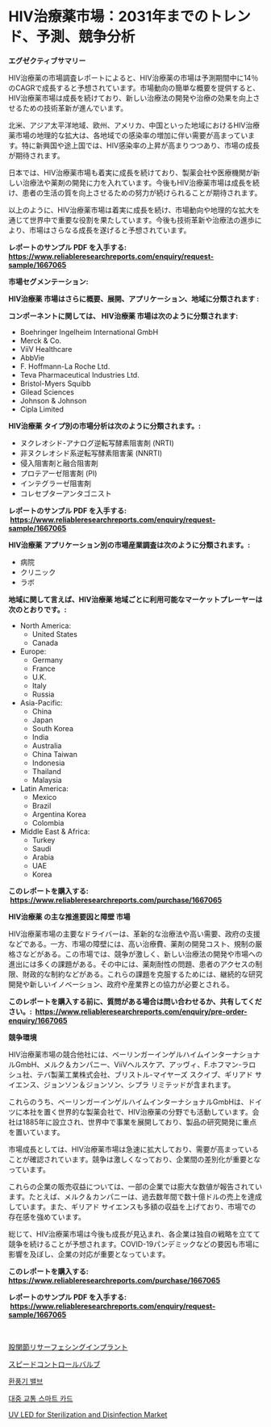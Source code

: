 <p><h1>HIV治療薬市場：2031年までのトレンド、予測、競争分析</h1></p><p><strong>エグゼクティブサマリー</strong></p>
<p><p>HIV治療薬の市場調査レポートによると、HIV治療薬の市場は予測期間中に14％のCAGRで成長すると予想されています。市場動向の簡単な概要を提供すると、HIV治療薬市場は成長を続けており、新しい治療法の開発や治療の効果を向上させるための技術革新が進んでいます。</p><p>北米、アジア太平洋地域、欧州、アメリカ、中国といった地域におけるHIV治療薬市場の地理的な拡大は、各地域での感染率の増加に伴い需要が高まっています。特に新興国や途上国では、HIV感染率の上昇が高まりつつあり、市場の成長が期待されます。</p><p>日本では、HIV治療薬市場も着実に成長を続けており、製薬会社や医療機関が新しい治療法や薬剤の開発に力を入れています。今後もHIV治療薬市場は成長を続け、患者の生活の質を向上させるための努力が続けられることが期待されます。</p><p>以上のように、HIV治療薬市場は着実に成長を続け、市場動向や地理的な拡大を通じて世界中で重要な役割を果たしています。今後も技術革新や治療法の進歩により、市場はさらなる成長を遂げると予想されています。</p></p>
<p><strong>レポートのサンプル PDF を入手する: <a href="https://www.reliableresearchreports.com/enquiry/request-sample/1667065">https://www.reliableresearchreports.com/enquiry/request-sample/1667065</a></strong></p>
<p><strong>市場セグメンテーション:</strong></p>
<p><strong> HIV治療薬 市場はさらに概要、展開、アプリケーション、地域に分類されます :</strong></p>
<p><strong>コンポーネントに関しては、 HIV治療薬 市場は次のように分類されます: &nbsp;</strong></p>
<p><ul><li>Boehringer Ingelheim International GmbH</li><li>Merck & Co.</li><li>ViiV Healthcare</li><li>AbbVie</li><li>F. Hoffmann-La Roche Ltd.</li><li>Teva Pharmaceutical Industries Ltd.</li><li>Bristol-Myers Squibb</li><li>Gilead Sciences</li><li>Johnson & Johnson</li><li>Cipla Limited</li></ul></p>
<p><strong> HIV治療薬 タイプ別の市場分析は次のように分類されます。:</strong></p>
<p><ul><li>ヌクレオシド-アナログ逆転写酵素阻害剤 (NRTI)</li><li>非ヌクレオシド系逆転写酵素阻害薬 (NNRTI)</li><li>侵入阻害剤と融合阻害剤</li><li>プロテアーゼ阻害剤 (PI)</li><li>インテグラーゼ阻害剤</li><li>コレセプターアンタゴニスト</li></ul></p>
<p><strong>レポートのサンプル PDF を入手する: &nbsp;<a href="https://www.reliableresearchreports.com/enquiry/request-sample/1667065">https://www.reliableresearchreports.com/enquiry/request-sample/1667065</a></strong></p>
<p><strong> HIV治療薬 アプリケーション別の市場産業調査は次のように分類されます。:</strong></p>
<p><ul><li>病院</li><li>クリニック</li><li>ラボ</li></ul></p>
<p><strong>地域に関して言えば、HIV治療薬 地域ごとに利用可能なマーケットプレーヤーは次のとおりです。:</strong></p>
<p><ul>
    <li>
        North America:
        <ul>
            <li>United States</li>
            <li>Canada</li>
        </ul>
    </li>
    <li>
        Europe:
        <ul>
            <li>Germany</li>
            <li>France</li>
            <li>U.K.</li>
            <li>Italy</li>
            <li>Russia</li>
        </ul>
    </li>
    <li>
        Asia-Pacific:
        <ul>
            <li>China</li>
            <li>Japan</li>
            <li>South Korea</li>
            <li>India</li>
            <li>Australia</li>
            <li>China Taiwan</li>
            <li>Indonesia</li>
            <li>Thailand</li>
            <li>Malaysia</li>
        </ul>
    </li>
    <li>
        Latin America:
        <ul>
            <li>Mexico</li>
            <li>Brazil</li>
            <li>Argentina Korea</li>
            <li>Colombia</li>
        </ul>
    </li>
    <li>
        Middle East & Africa:
        <ul>
            <li>Turkey</li>
            <li>Saudi</li>
            <li>Arabia</li>
            <li>UAE</li>
            <li>Korea</li>
        </ul>
    </li>
    </ul></p>
<p><strong>このレポートを購入する: &nbsp;<a href="https://www.reliableresearchreports.com/purchase/1667065">https://www.reliableresearchreports.com/purchase/1667065</a></strong></p>
<p><strong>HIV治療薬 の主な推進要因と障壁 市場</strong></p>
<p><p>HIV治療薬市場の主要なドライバーは、革新的な治療法や高い需要、政府の支援などである。一方、市場の障壁には、高い治療費、薬剤の開発コスト、規制の厳格さなどがある。この市場では、競争が激しく、新しい治療法の開発や市場への進出には多くの課題がある。その中には、薬剤耐性の問題、患者のアクセスの制限、財政的な制約などがある。これらの課題を克服するためには、継続的な研究開発や新しいイノベーション、政府や産業界との協力が必要とされる。</p></p>
<p><strong>このレポートを購入する前に、質問がある場合は問い合わせるか、共有してください。:&nbsp; <a href="https://www.reliableresearchreports.com/enquiry/pre-order-enquiry/1667065">https://www.reliableresearchreports.com/enquiry/pre-order-enquiry/1667065</a></strong></p>
<p><strong>競争環境</strong></p>
<p><p>HIV治療薬市場の競合他社には、ベーリンガーインゲルハイムインターナショナルGmbH、メルク＆カンパニー、ViiVヘルスケア、アッヴィ、F.ホフマン-ラロシュ社、テバ製薬工業株式会社、ブリストル-マイヤーズ スクイブ、ギリアド サイエンス、ジョンソン＆ジョンソン、シプラ リミテッドが含まれます。</p><p>これらのうち、ベーリンガーインゲルハイムインターナショナルGmbHは、ドイツに本社を置く世界的な製薬会社で、HIV治療薬の分野でも活動しています。会社は1885年に設立され、世界中で事業を展開しており、製品の研究開発に重点を置いています。</p><p>市場成長としては、HIV治療薬市場は急速に拡大しており、需要が高まっていることが確認されています。競争は激しくなっており、企業間の差別化が重要となっています。</p><p>これらの企業の販売収益については、一部の企業では膨大な数値が報告されています。たとえば、メルク＆カンパニーは、過去数年間で数十億ドルの売上を達成しています。また、ギリアド サイエンスも多額の収益を上げており、市場での存在感を強めています。</p><p>総じて、HIV治療薬市場は今後も成長が見込まれ、各企業は独自の戦略を立てて競争を続けることが予想されます。COVID-19パンデミックなどの要因も市場に影響を及ぼし、企業の対応が重要となっています。</p></p>
<p><strong>このレポートを購入する: &nbsp; <a href="https://www.reliableresearchreports.com/purchase/1667065">https://www.reliableresearchreports.com/purchase/1667065</a></strong></p>
<p><strong>レポートのサンプル PDF を入手する: &nbsp;<a href="https://www.reliableresearchreports.com/enquiry/request-sample/1667065">https://www.reliableresearchreports.com/enquiry/request-sample/1667065</a></strong><strong></strong></p>
<p>&nbsp;</p>
<p><p><a href="https://github.com/AriMuller2009/Market-Research-Report-List-1/blob/main/550675114389.md">股関節リサーフェシングインプラント</a></p><p><a href="https://medium.com/@nairn_boy/%E9%80%9F%E5%BA%A6%E5%88%B6%E5%BE%A1%E5%BC%81%E5%B8%82%E5%A0%B4%E3%81%AE%E3%83%88%E3%83%AC%E3%83%B3%E3%83%89%E3%81%A8%E5%B8%82%E5%A0%B4%E5%88%86%E6%9E%90%E3%81%AF-2024%E5%B9%B4%E3%81%8B%E3%82%892031%E5%B9%B4%E3%81%BE%E3%81%A7%E3%81%AE%E6%9C%9F%E9%96%93%E3%81%AB%E4%BA%88%E6%B8%AC%E3%81%95%E3%82%8C%E3%81%A6%E3%81%84%E3%81%BE%E3%81%99-8a004cbfb6d8">スピードコントロールバルブ</a></p><p><a href="https://github.com/JeromeRtyau89966/Market-Research-Report-List-1/blob/main/982403113546.md">환풍기 밸브</a></p><p><a href="https://medium.com/@costelcaramitru2022/%EB%8C%80%EC%A4%91-%EA%B5%90%ED%86%B5-%EC%8A%A4%EB%A7%88%ED%8A%B8-%EC%B9%B4%EB%93%9C-%EC%8B%9C%EC%9E%A5-%EC%84%B1%EA%B3%B5%EC%A0%81%EC%9D%B8-%EB%B9%84%EC%A6%88%EB%8B%88%EC%8A%A4-%EC%A0%84%EB%9E%B5%EC%9D%98-%ED%95%B5%EC%8B%AC-%EC%98%88%EC%B8%A1-2031%EB%85%84%EA%B9%8C%EC%A7%80-2cd278e5b29d">대중 교통 스마트 카드</a></p><p><a href="https://github.com/Airanohannonzb68e5pb53oc1/Market-Research-Report-List-1/blob/main/uv-led-for-sterilization-and-disinfection-market.md">UV LED for Sterilization and Disinfection Market</a></p></p>